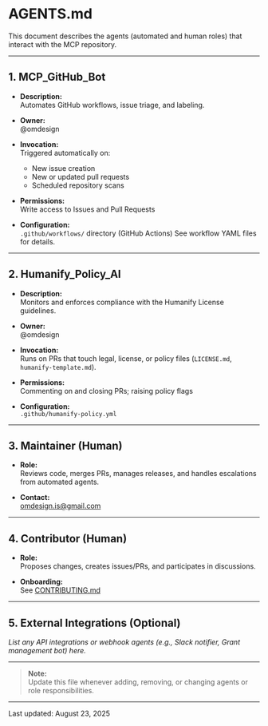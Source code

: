 # AGENTS.md

This document describes the agents (automated and human roles) that interact with the MCP repository.

---

## 1. MCP_GitHub_Bot

- **Description:**  
  Automates GitHub workflows, issue triage, and labeling.

- **Owner:**  
  @omdesign

- **Invocation:**  
  Triggered automatically on:
    - New issue creation
    - New or updated pull requests
    - Scheduled repository scans

- **Permissions:**  
  Write access to Issues and Pull Requests

- **Configuration:**  
  `.github/workflows/` directory (GitHub Actions)
  See workflow YAML files for details.

---

## 2. Humanify_Policy_AI

- **Description:**  
  Monitors and enforces compliance with the Humanify License guidelines.

- **Owner:**  
  @omdesign

- **Invocation:**  
  Runs on PRs that touch legal, license, or policy files (`LICENSE.md`, `humanify-template.md`).

- **Permissions:**  
  Commenting on and closing PRs; raising policy flags

- **Configuration:**  
  `.github/humanify-policy.yml`

---

## 3. Maintainer (Human)

- **Role:**  
  Reviews code, merges PRs, manages releases, and handles escalations from automated agents.

- **Contact:**  
  [omdesign.is@gmail.com](mailto:omdesign.is@gmail.com)

---

## 4. Contributor (Human)

- **Role:**  
  Proposes changes, creates issues/PRs, and participates in discussions.

- **Onboarding:**  
  See [CONTRIBUTING.md](CONTRIBUTING.md)

---

## 5. External Integrations (Optional)

_List any API integrations or webhook agents (e.g., Slack notifier, Grant management bot) here._

---

> **Note:**  
> Update this file whenever adding, removing, or changing agents or role responsibilities.

---

Last updated: August 23, 2025
